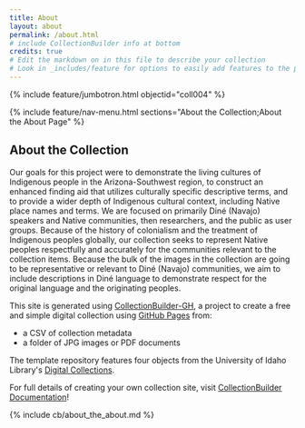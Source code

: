 ```yaml
---
title: About
layout: about
permalink: /about.html
# include CollectionBuilder info at bottom
credits: true
# Edit the markdown on in this file to describe your collection
# Look in _includes/feature for options to easily add features to the page
---
```


{% include feature/jumbotron.html objectid="coll004" %}

{% include feature/nav-menu.html sections="About the Collection;About the About Page" %}

## About the Collection

Our goals for this project were to demonstrate the living cultures of Indigenous people in the Arizona-Southwest region, to construct an enhanced finding aid that utilizes culturally specific descriptive terms, and to provide a wider depth of Indigenous cultural context, including Native place names and terms. We are focused on primarily Diné (Navajo) speakers and Native communities, then researchers, and the public as user groups. Because of the history of colonialism and the treatment of Indigenous peoples globally, our collection seeks to represent Native peoples respectfully and accurately for the communities relevant to the collection items. Because the bulk of the images in the collection are going to be representative or relevant to Diné (Navajo) communities, we aim to include descriptions in Diné language to demonstrate respect for the original language and the originating peoples. 

This site is generated using [CollectionBuilder-GH](https://collectionbuilding.github.io/gh/), a project to create a free and simple digital collection using [GitHub Pages](https://pages.github.com/) from: 

- a CSV of collection metadata
- a folder of JPG images or PDF documents

The template repository features four objects from the University of Idaho Library's [Digital Collections](https://www.lib.uidaho.edu/digital). 

For full details of creating your own collection site, visit [CollectionBuilder Documentation](https://collectionbuilder.github.io/cb-docs/)!

<!-- IMPORTANT!!! DELETE this comment and the include below when you are finished editing this page for your collection. The include below introduces about page features. They will show up on your collection's about page until you delete it.  -->
{% include cb/about_the_about.md %} 
